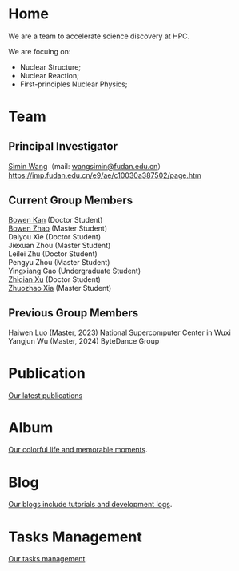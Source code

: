 # Home
We are a team to accelerate science discovery at HPC.  

We are focuing on:

- Nuclear Structure;
- Nuclear Reaction;
- First-principles Nuclear Physics;


# Team

## Principal Investigator

[Simin Wang](https://imp.fudan.edu.cn/e9/ae/c10030a387502/page.htm)（mail: wangsimin@fudan.edu.cn）  
https://imp.fudan.edu.cn/e9/ae/c10030a387502/page.htm  

## Current Group Members 
[Bowen Kan](/member/bowenkan.md) (Doctor Student)  
[Bowen Zhao](/member/bowenzhao.md) (Master Student)  
Daiyou Xie (Doctor Student)  
Jiexuan Zhou (Master Student)  
Leilei Zhu (Doctor Student)  
Pengyu Zhou (Master Student)  
Yingxiang Gao (Undergraduate Student)  
[Zhiqian Xu](/member/zhiqianxu.md) (Doctor Student)  
[Zhuozhao Xia](https://xiazhuozhao.com) (Master Student)  

## Previous Group Members
Haiwen Luo (Master, 2023) National Supercomputer Center in Wuxi  
Yangjun Wu (Master, 2024) ByteDance Group

# Publication
[Our latest publications](/publication/pub_other.html)

<!-- [Old version](https://quantumict.github.io/QuantumICT/publication/publications). -->

# Album
[Our colorful life and memorable moments](/album/index.md).

# Blog
[Our blogs include tutorials and development logs](/blog/index.md).

# Tasks Management
[Our tasks management](/tasks-manager/index.md).

<!-- # Group Meeting -->
<!-- [Our group meeting records](https://quantumict.github.io/QuantumICT/group_meeting).-->
